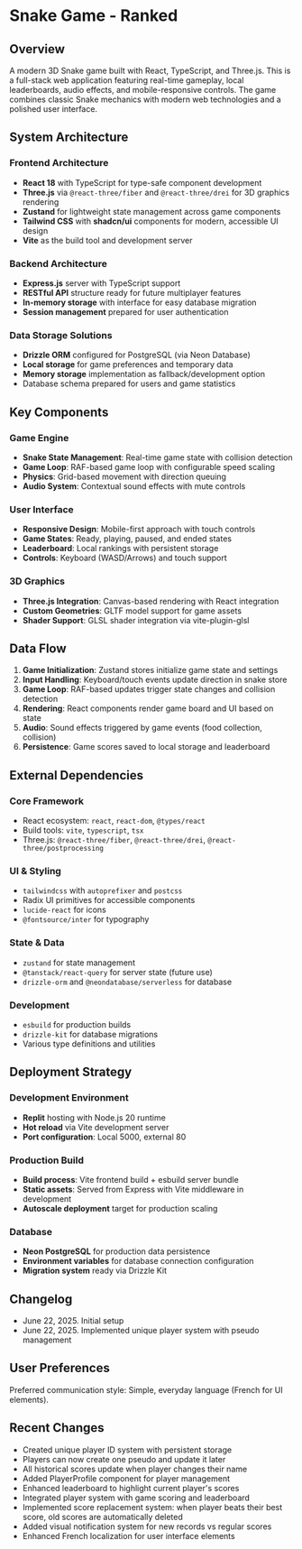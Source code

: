 # Snake Game - Ranked

## Overview
A modern 3D Snake game built with React, TypeScript, and Three.js. This is a full-stack web application featuring real-time gameplay, local leaderboards, audio effects, and mobile-responsive controls. The game combines classic Snake mechanics with modern web technologies and a polished user interface.

## System Architecture

### Frontend Architecture
- **React 18** with TypeScript for type-safe component development
- **Three.js** via `@react-three/fiber` and `@react-three/drei` for 3D graphics rendering
- **Zustand** for lightweight state management across game components
- **Tailwind CSS** with **shadcn/ui** components for modern, accessible UI design
- **Vite** as the build tool and development server

### Backend Architecture
- **Express.js** server with TypeScript support
- **RESTful API** structure ready for future multiplayer features
- **In-memory storage** with interface for easy database migration
- **Session management** prepared for user authentication

### Data Storage Solutions
- **Drizzle ORM** configured for PostgreSQL (via Neon Database)
- **Local storage** for game preferences and temporary data
- **Memory storage** implementation as fallback/development option
- Database schema prepared for users and game statistics

## Key Components

### Game Engine
- **Snake State Management**: Real-time game state with collision detection
- **Game Loop**: RAF-based game loop with configurable speed scaling
- **Physics**: Grid-based movement with direction queuing
- **Audio System**: Contextual sound effects with mute controls

### User Interface
- **Responsive Design**: Mobile-first approach with touch controls
- **Game States**: Ready, playing, paused, and ended states
- **Leaderboard**: Local rankings with persistent storage
- **Controls**: Keyboard (WASD/Arrows) and touch support

### 3D Graphics
- **Three.js Integration**: Canvas-based rendering with React integration
- **Custom Geometries**: GLTF model support for game assets
- **Shader Support**: GLSL shader integration via vite-plugin-glsl

## Data Flow

1. **Game Initialization**: Zustand stores initialize game state and settings
2. **Input Handling**: Keyboard/touch events update direction in snake store
3. **Game Loop**: RAF-based updates trigger state changes and collision detection
4. **Rendering**: React components render game board and UI based on state
5. **Audio**: Sound effects triggered by game events (food collection, collision)
6. **Persistence**: Game scores saved to local storage and leaderboard

## External Dependencies

### Core Framework
- React ecosystem: `react`, `react-dom`, `@types/react`
- Build tools: `vite`, `typescript`, `tsx`
- Three.js: `@react-three/fiber`, `@react-three/drei`, `@react-three/postprocessing`

### UI & Styling
- `tailwindcss` with `autoprefixer` and `postcss`
- Radix UI primitives for accessible components
- `lucide-react` for icons
- `@fontsource/inter` for typography

### State & Data
- `zustand` for state management
- `@tanstack/react-query` for server state (future use)
- `drizzle-orm` and `@neondatabase/serverless` for database

### Development
- `esbuild` for production builds
- `drizzle-kit` for database migrations
- Various type definitions and utilities

## Deployment Strategy

### Development Environment
- **Replit** hosting with Node.js 20 runtime
- **Hot reload** via Vite development server
- **Port configuration**: Local 5000, external 80

### Production Build
- **Build process**: Vite frontend build + esbuild server bundle
- **Static assets**: Served from Express with Vite middleware in development
- **Autoscale deployment** target for production scaling

### Database
- **Neon PostgreSQL** for production data persistence
- **Environment variables** for database connection configuration
- **Migration system** ready via Drizzle Kit

## Changelog
- June 22, 2025. Initial setup
- June 22, 2025. Implemented unique player system with pseudo management

## User Preferences
Preferred communication style: Simple, everyday language (French for UI elements).

## Recent Changes
- Created unique player ID system with persistent storage
- Players can now create one pseudo and update it later
- All historical scores update when player changes their name
- Added PlayerProfile component for player management
- Enhanced leaderboard to highlight current player's scores
- Integrated player system with game scoring and leaderboard
- Implemented score replacement system: when player beats their best score, old scores are automatically deleted
- Added visual notification system for new records vs regular scores
- Enhanced French localization for user interface elements